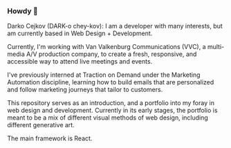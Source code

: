 ### Howdy 🤠

Darko Cejkov (DARK-o chey-kov): I am a developer with many interests, but am currently based in Web Design + Development. 

Currently, I'm working with Van Valkenburg Communications (VVC), a multi-media A/V production company, to create a fresh, responsive, and accessible way to attend live meetings and events.

I've previously interned at Traction on Demand under the Marketing Automation discipline, learning how to build emails that are personalized and follow marketing journeys that tailor to customers.

This repository serves as an introduction, and a portfolio into my foray in web design and development. Currently in its early stages, the portfolio is meant to be a mix of different visual methods of web design, including different generative art.

The main framework is React.

<!--
**darkocejkov/darkocejkov** is a ✨ _special_ ✨ repository because its `README.md` (this file) appears on your GitHub profile.

Here are some ideas to get you started:

- 🔭 I’m currently working on ...
- 🌱 I’m currently learning ...
- 👯 I’m looking to collaborate on ...
- 🤔 I’m looking for help with ...
- 💬 Ask me about ...
- 📫 How to reach me: ...
- 😄 Pronouns: ...
- ⚡ Fun fact: ...
-->
